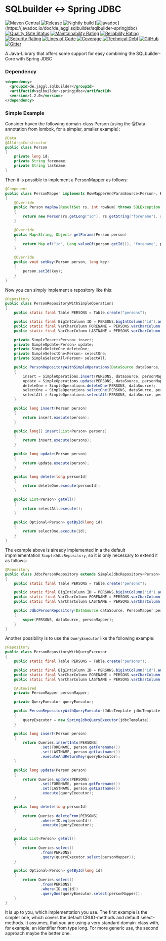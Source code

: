# SQLbuilder <-> Spring JDBC

[![Maven Central](https://img.shields.io/maven-metadata/v/http/central.maven.org/maven2/de/jaggl/sqlbuilder/sqlbuilder-springjdbc/maven-metadata.xml.svg)](https://search.maven.org/#search%7Cgav%7C1%7Cg%3A%22de.jaggl.sqlbuilder%22%20AND%20a%3A%22sqlbuilder-springjdbc%22)
[![Release](https://github.com/de-jaggl/sqlbuilder-springjdbc/workflows/release/badge.svg)](https://github.com/de-jaggl/sqlbuilder-springjdbc/actions)
[![Nightly build](https://github.com/de-jaggl/sqlbuilder-springjdbc/workflows/nightly/badge.svg)](https://github.com/de-jaggl/sqlbuilder-springjdbc/actions)
[![javadoc](https://javadoc.io/badge2/de.jaggl.sqlbuilder/sqlbuilder-springjdbc/javadoc.svg?)](https://javadoc.io/doc/de.jaggl.sqlbuilder/sqlbuilder-springjdbc)
[![Quality Gate Status](https://sonarcloud.io/api/project_badges/measure?project=de-jaggl_sqlbuilder-springjdbc&metric=alert_status)](https://sonarcloud.io/dashboard?id=de-jaggl_sqlbuilder-springjdbc)
[![Maintainability Rating](https://sonarcloud.io/api/project_badges/measure?project=de-jaggl_sqlbuilder-springjdbc&metric=sqale_rating)](https://sonarcloud.io/dashboard?id=de-jaggl_sqlbuilder-springjdbc)
[![Reliability Rating](https://sonarcloud.io/api/project_badges/measure?project=de-jaggl_sqlbuilder-springjdbc&metric=reliability_rating)](https://sonarcloud.io/dashboard?id=de-jaggl_sqlbuilder-springjdbc)
[![Security Rating](https://sonarcloud.io/api/project_badges/measure?project=de-jaggl_sqlbuilder-springjdbc&metric=security_rating)](https://sonarcloud.io/dashboard?id=de-jaggl_sqlbuilder-springjdbc)
[![Lines of Code](https://sonarcloud.io/api/project_badges/measure?project=de-jaggl_sqlbuilder-springjdbc&metric=ncloc)](https://sonarcloud.io/dashboard?id=de-jaggl_sqlbuilder-springjdbc)
[![Coverage](https://sonarcloud.io/api/project_badges/measure?project=de-jaggl_sqlbuilder-springjdbc&metric=coverage)](https://sonarcloud.io/dashboard?id=de-jaggl_sqlbuilder-springjdbc)
[![Technical Debt](https://sonarcloud.io/api/project_badges/measure?project=de-jaggl_sqlbuilder-springjdbc&metric=sqale_index)](https://sonarcloud.io/dashboard?id=de-jaggl_sqlbuilder-springjdbc)
[![GitHub](https://img.shields.io/github/license/de-jaggl/sqlbuilder-springjdbc)](https://github.com/de-jaggl/sqlbuilder-springjdbc/blob/master/LICENSE)
[![Gitter](https://badges.gitter.im/de-jaggl/community.svg)](https://gitter.im/de-jaggl/community?utm_source=badge&utm_medium=badge&utm_campaign=pr-badge)

A Java-Library that offers some support for easy combining the SQLbuilder-Core with Spring JDBC

### Dependency

```xml
<dependency>
  <groupId>de.jaggl.sqlbuilder</groupId>
  <artifactId>sqlbuilder-springjdbc</artifactId>
  <version>1.2.0</version>
</dependency>
```

### Simple Example

Consider haven the following domain-class Person (using the @Data-annotation from lombok, for a simpler, smaller example):
```java
@Data
@AllArgsConstructor
public class Person
{
    private long id;
    private String forename;
    private String lastname;
}
```

Then it is possible to implement a PersonMapper as follows:
```java
@Component
public class PersonMapper implements RowMapperAndParamSource<Person>, KeySetter<Person>
{
    @Override
    public Person mapRow(ResultSet rs, int rowNum) throws SQLException
    {
        return new Person(rs.getLong("id"), rs.getString("forename"), rs.getString("lastname"));
    }

    @Override
    public Map<String, Object> getParams(Person person)
    {
        return Map.of("id", Long.valueOf(person.getId()), "forename", person.getForename(), "lastname", person.getLastname());
    }

    @Override
    public void setKey(Person person, long key)
    {
        person.setId(key);
    }
}
```

Now you can simply implement a repository like this:
```java
@Repository
public class PersonRepositoryWithSimpleOperations
{
    public static final Table PERSONS = Table.create("persons");

    public static final BigIntColumn ID = PERSONS.bigIntColumn("id").autoIncrement().build();
    public static final VarCharColumn FORENAME = PERSONS.varCharColumn("forename").build();
    public static final VarCharColumn LASTNAME = PERSONS.varCharColumn("lastname").build();

    private SimpleInsert<Person> insert;
    private SimpleUpdate<Person> update;
    private SimpleDeleteOne deleteOne;
    private SimpleSelectOne<Person> selectOne;
    private SimpleSelectAll<Person> selectAll;

    public PersonRepositoryWithSimpleOperations(DataSource dataSource, PersonMapper personMapper)
    {
        insert = SimpleOperations.insert(PERSONS, dataSource, personMapper);
        update = SimpleOperations.update(PERSONS, dataSource, personMapper);
        deleteOne = SimpleOperations.deleteOne(PERSONS, dataSource);
        selectOne = SimpleOperations.selectOne(PERSONS, dataSource, personMapper);
        selectAll = SimpleOperations.selectAll(PERSONS, dataSource, personMapper);
    }

    public long insert(Person person)
    {
        return insert.execute(person);
    }

    public long[] insert(List<Person> persons)
    {
        return insert.execute(persons);
    }

    public long update(Person person)
    {
        return update.execute(person);
    }

    public long delete(long personId)
    {
        return deleteOne.execute(personId);
    }

    public List<Person> getAll()
    {
        return selectAll.execute();
    }

    public Optional<Person> getById(long id)
    {
        return selectOne.execute(id);
    }
}
```

The example above is already implemented in a the default impmlementation `SimpleJdbcRepository`, so it is only necessary to extend it as follows:
```java
@Repository
public class JdbcPersonRepository extends SimpleJdbcRepository<Person>
{
    public static final Table PERSONS = Table.create("persons");

    public static final BigIntColumn ID = PERSONS.bigIntColumn("id").autoIncrement().build();
    public static final VarCharColumn FORENAME = PERSONS.varCharColumn("forename").build();
    public static final VarCharColumn LASTNAME = PERSONS.varCharColumn("lastname").build();

    public JdbcPersonRepository(DataSource dataSource, PersonMapper personMapper)
    {
        super(PERSONS, dataSource, personMapper);
    }
}
```

Another possibility is to use the `QueryExecutor` like the following example:
```java
@Repository
public class PersonRepositoryWithQueryExecutor
{
    public static final Table PERSONS = Table.create("persons");

    public static final BigIntColumn ID = PERSONS.bigIntColumn("id").autoIncrement().build();
    public static final VarCharColumn FORENAME = PERSONS.varCharColumn("forename").build();
    public static final VarCharColumn LASTNAME = PERSONS.varCharColumn("lastname").build();

    @Autowired
    private PersonMapper personMapper;

    private QueryExecutor queryExecutor;

    public PersonRepositoryWithQueryExecutor(JdbcTemplate jdbcTemplate)
    {
        queryExecutor = new SpringJdbcQueryExecutor(jdbcTemplate);
    }

    public long insert(Person person)
    {
        return Queries.insertInto(PERSONS)
                .set(FORENAME, person.getForename())
                .set(LASTNAME, person.getLastname())
                .executeAndReturnKey(queryExecutor);
    }

    public long update(Person person)
    {
        return Queries.update(PERSONS)
                .set(FORENAME, person.getForename())
                .set(LASTNAME, person.getLastname())
                .execute(queryExecutor);
    }

    public long delete(long personId)
    {
        return Queries.deleteFrom(PERSONS)
                .where(ID.eq(personId))
                .execute(queryExecutor);
    }

    public List<Person> getAll()
    {
        return Queries.select()
                .from(PERSONS)
                .query(queryExecutor.select(personMapper));
    }

    public Optional<Person> getById(long id)
    {
        return Queries.select()
                .from(PERSONS)
                .where(ID.eq(id))
                .queryOne(queryExecutor.select(personMapper));
    }
}
```

It is up to you, which implementation you use. The first example is the simpler one, which covers the default CRUD-methods and default select-methods. It assumes, that you are using a very standard domain-class with, for example, an identifier from type long. For more generic use, the second approach maybe the better one.